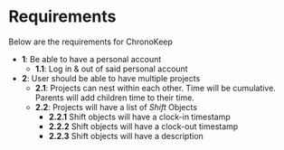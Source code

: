 # Requirements
Below are the requirements for ChronoKeep
- **1**: Be able to have a personal account
    - **1.1**: Log in & out of said personal account
- **2**: User should be able to have multiple projects
    - **2.1**: Projects can nest within each other.  Time will be cumulative.  Parents will add children time to their time.
    - **2.2**: Projects will have a list of *Shift* Objects
        - **2.2.1** Shift objects will have a clock-in timestamp
        - **2.2.2** Shift objects will have a clock-out timestamp
        - **2.2.3** Shift objects will have a description
